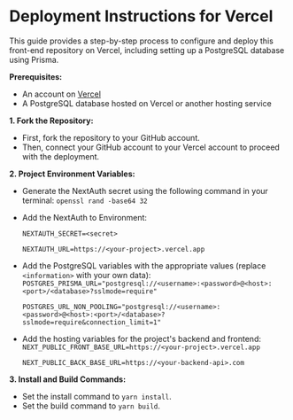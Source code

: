 # Deployment Instructions for Vercel

This guide provides a step-by-step process to configure and deploy this front-end repository on Vercel, including setting up a PostgreSQL database using Prisma.

**Prerequisites:**
- An account on [Vercel](https://vercel.com/)
- A PostgreSQL database hosted on Vercel or another hosting service

**1. Fork the Repository:**
- First, fork the repository to your GitHub account.
- Then, connect your GitHub account to your Vercel account to proceed with the deployment.

**2. Project Environment Variables:**
- Generate the NextAuth secret using the following command in your terminal: `openssl rand -base64 32`

- Add the NextAuth to Environment:

  `NEXTAUTH_SECRET=<secret>`
  
  `NEXTAUTH_URL=https://<your-project>.vercel.app`

- Add the PostgreSQL variables with the appropriate values (replace `<information>` with your own data):
  `POSTGRES_PRISMA_URL="postgresql://<username>:<password>@<host>:<port>/<database>?sslmode=require"`
  
  `POSTGRES_URL_NON_POOLING="postgresql://<username>:<password>@<host>:<port>/<database>?sslmode=require&connection_limit=1"`

- Add the hosting variables for the project's backend and frontend:
  `NEXT_PUBLIC_FRONT_BASE_URL=https://<your-project>.vercel.app`
  
  `NEXT_PUBLIC_BACK_BASE_URL=https://<your-backend-api>.com`

**3. Install and Build Commands:**
- Set the install command to `yarn install`.
- Set the build command to `yarn build`.
